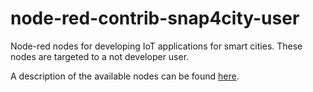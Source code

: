 # node-red-contrib-snap4city-user

Node-red nodes for developing IoT applications for smart cities.
These nodes are targeted to a not developer user.

A description of the available nodes can be found [here](https://www.km4city.org/iot-micro-doc/user.html).
